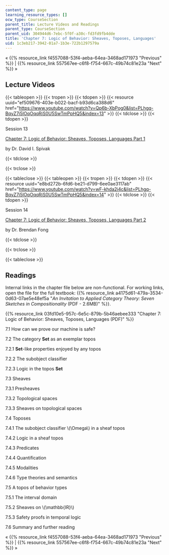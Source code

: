 ```yaml
---
content_type: page
learning_resource_types: []
ocw_type: CourseSection
parent_title: Lecture Videos and Readings
parent_type: CourseSection
parent_uid: 304944d6-7ebc-5f0f-a30c-fd3fd9fb4dde
title: 'Chapter 7: Logic of Behavior: Sheaves, Toposes, Languages'
uid: 1c3eb217-3942-01a7-1b3e-722b1297579a
---
```


« {{% resource_link f4557088-53f4-aeba-64ea-3468ad171973 "Previous" %}} | {{% resource_link 557567ee-c6f8-f754-667c-49b74c81e23a "Next" %}} » 

Lecture Videos
--------------

{{< tableopen >}}
{{< tropen >}}
{{< tdopen >}}
{{< resource uuid="ef509676-403e-b022-bacf-b93d6ca388d6" href="https://www.youtube.com/watch?v=Qp6b-XbPog0&list=PLhgq-BqyZ7i5lOqOqqRiS0U5SwTmPpHQ5&index=13" >}}
{{< tdclose >}}
{{< tdopen >}}


Session 13

[Chapter 7: Logic of Behavior: Sheaves, Toposes, Languages Part 1](https://www.youtube.com/watch?v=Qp6b-XbPog0&list=PLhgq-BqyZ7i5lOqOqqRiS0U5SwTmPpHQ5&index=13)

by Dr. David I. Spivak


{{< tdclose >}}

{{< trclose >}}

{{< tableclose >}}
{{< tableopen >}}
{{< tropen >}}
{{< tdopen >}}
{{< resource uuid="e8bd272b-6fd6-be21-d799-6ee0ae3117ab" href="https://www.youtube.com/watch?v=wF-khda2i4c&list=PLhgq-BqyZ7i5lOqOqqRiS0U5SwTmPpHQ5&index=14" >}}
{{< tdclose >}}
{{< tdopen >}}


Session 14

[Chapter 7: Logic of Behavior: Sheaves, Toposes, Languages Part 2](https://www.youtube.com/watch?v=wF-khda2i4c&list=PLhgq-BqyZ7i5lOqOqqRiS0U5SwTmPpHQ5&index=14)

by Dr. Brendan Fong


{{< tdclose >}}

{{< trclose >}}

{{< tableclose >}}

Readings
--------

Internal links in the chapter file below are non-functional. For working links, open the file for the full textbook: {{% resource_link a4175d61-479a-3534-0d63-07ae5e48ef5a "_An Invitation to Applied Category Theory: Seven Sketches in Compositionality_ (PDF - 2.6MB)" %}}.

{{% resource_link 03fd10e5-957c-6e5c-879b-5b46aebee333 "Chapter 7: Logic of Behavior: Sheaves, Toposes, Languages (PDF)" %}}

7.1 How can we prove our machine is safe?

7.2 The category **Set** as an exemplar topos

7.2.1 **Set**\-like properties enjoyed by any topos

7.2.2 The subobject classifier

7.2.3 Logic in the topos **Set**

7.3 Sheaves

7.3.1 Presheaves

7.3.2 Topological spaces

7.3.3 Sheaves on topological spaces

7.4 Toposes

7.4.1 The subobject classifier \\(\\Omega\\) in a sheaf topos

7.4.2 Logic in a sheaf topos

7.4.3 Predicates

7.4.4 Quantification

7.4.5 Modalities

7.4.6 Type theories and semantics

7.5 A topos of behavior types

7.5.1 The interval domain

7.5.2 Sheaves on \\(\\mathbb{IR}\\)

7.5.3 Safety proofs in temporal logic

7.6 Summary and further reading

« {{% resource_link f4557088-53f4-aeba-64ea-3468ad171973 "Previous" %}} | {{% resource_link 557567ee-c6f8-f754-667c-49b74c81e23a "Next" %}} »